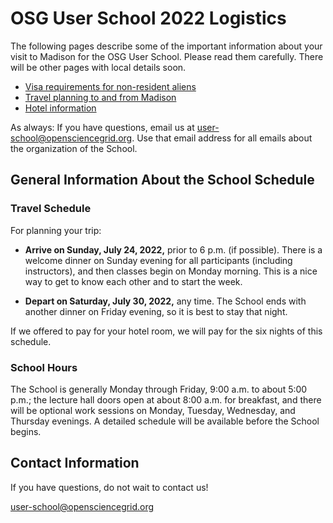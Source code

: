 # OSG User School 2022 Logistics

The following pages describe some of the important information about your visit to Madison for the OSG User School.
Please read them carefully.
There will be other pages with local details soon.

-   [Visa requirements for non-resident aliens](visas.md)
-   [Travel planning to and from Madison](travel.md)
-   [Hotel information](hotel.md)

As always: If you have questions, email us at <user-school@opensciencegrid.org>.
Use that email address for all emails about the organization of the School.

## General Information About the School Schedule

### Travel Schedule

For planning your trip:

-   **Arrive on Sunday, July 24, 2022,** prior to 6 p.m. (if possible).
    There is a welcome dinner on Sunday evening for all participants (including instructors),
    and then classes begin on Monday morning.
    This is a nice way to get to know each other and to start the week.

-   **Depart on Saturday, July 30, 2022,** any time.
    The School ends with another dinner on Friday evening,
    so it is best to stay that night.

If we offered to pay for your hotel room, we will pay for the six nights of this schedule.

### School Hours

The School is generally Monday through Friday, 9:00 a.m. to about 5:00 p.m.;
the lecture hall doors open at about 8:00 a.m. for breakfast,
and there will be optional work sessions on Monday, Tuesday, Wednesday, and Thursday evenings.
A detailed schedule will be available before the School begins.

## Contact Information

If you have questions, do not wait to contact us!

<user-school@opensciencegrid.org>
